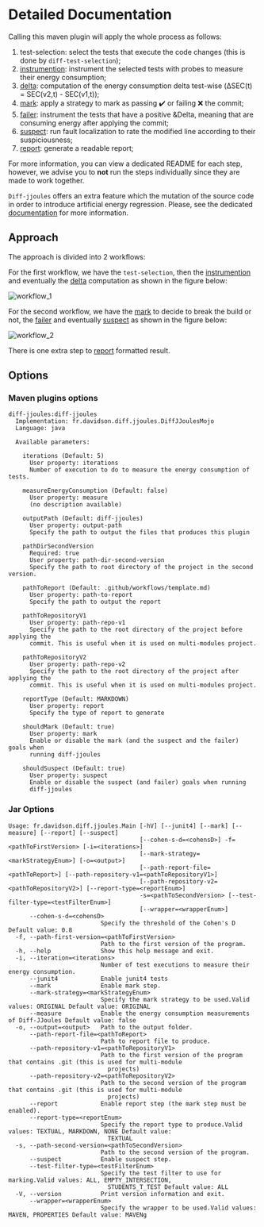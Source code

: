 # Detailed Documentation

Calling this maven plugin will apply the whole process as follows:

1. test-selection: select the tests that execute the code changes (this is done by `diff-test-selection`);
2. [instrumention](./instrumentation.md): instrument the selected tests with probes to measure their energy consumption;
3. [delta](./delta.md): computation of the energy consumption delta test-wise (&Delta;SEC(t) = SEC(v2,t) - SEC(v1,t));
4. [mark](./mark.md): apply a strategy to mark as passing :heavy_check_mark: or failing :x: the commit;
5. [failer](./failer.md): instrument the tests that have a positive &Delta, meaning that are consuming energy after applying the commit;
6. [suspect](./suspect.md): run fault localization to rate the modified line according to their suspiciousness;
7. [report](./report.md): generate a readable report;

For more information, you can view a dedicated README for each step, however, we advise you to **not** run the steps
individually since they are made to work together.

`Diff-jjoules` offers an extra feature which the mutation of the source code in order to introduce artificial energy
regression. Please, see the dedicated [documentation](./mutation.md) for more information.

## Approach

The approach is divided into 2 workflows:

For the first workflow, we have the `test-selection`, then the [instrumention](./instrumentation.md) and eventually
the [delta](./delta.md) computation as shown in the figure below:

![workflow_1](./pictures/workflow_1.png)

For the second workflow, we have the [mark](./mark.md) to decide to break the build or not, the [failer](./failer.md)
and eventually [suspect](./suspect.md) as shown in the figure below:

![workflow_2](./pictures/workflow_2.png)

There is one extra step to [report](./report.md) formatted result.

## Options

### Maven plugins options

```text
diff-jjoules:diff-jjoules
  Implementation: fr.davidson.diff.jjoules.DiffJJoulesMojo
  Language: java

  Available parameters:

    iterations (Default: 5)
      User property: iterations
      Number of execution to do to measure the energy consumption of tests.

    measureEnergyConsumption (Default: false)
      User property: measure
      (no description available)

    outputPath (Default: diff-jjoules)
      User property: output-path
      Specify the path to output the files that produces this plugin

    pathDirSecondVersion
      Required: true
      User property: path-dir-second-version
      Specify the path to root directory of the project in the second version.

    pathToReport (Default: .github/workflows/template.md)
      User property: path-to-report
      Specify the path to output the report

    pathToRepositoryV1
      User property: path-repo-v1
      Specify the path to the root directory of the project before applying the
      commit. This is useful when it is used on multi-modules project.

    pathToRepositoryV2
      User property: path-repo-v2
      Specify the path to the root directory of the project after applying the
      commit. This is useful when it is used on multi-modules project.

    reportType (Default: MARKDOWN)
      User property: report
      Specify the type of report to generate

    shouldMark (Default: true)
      User property: mark
      Enable or disable the mark (and the suspect and the failer) goals when
      running diff-jjoules

    shouldSuspect (Default: true)
      User property: suspect
      Enable or disable the suspect (and failer) goals when running
      diff-jjoules
```

### Jar Options

```text
Usage: fr.davidson.diff.jjoules.Main [-hV] [--junit4] [--mark] [--measure] [--report] [--suspect]
                                     [--cohen-s-d=<cohensD>] -f=<pathToFirstVersion> [-i=<iterations>]
                                     [--mark-strategy=<markStrategyEnum>] [-o=<output>]
                                     [--path-report-file=<pathToReport>] [--path-repository-v1=<pathToRepositoryV1>]
                                     [--path-repository-v2=<pathToRepositoryV2>] [--report-type=<reportEnum>]
                                     -s=<pathToSecondVersion> [--test-filter-type=<testFilterEnum>]
                                     [--wrapper=<wrapperEnum>]
      --cohen-s-d=<cohensD>
                          Specify the threshold of the Cohen's D Default value: 0.8
  -f, --path-first-version=<pathToFirstVersion>
                          Path to the first version of the program.
  -h, --help              Show this help message and exit.
  -i, --iteration=<iterations>
                          Number of test executions to measure their energy consumption.
      --junit4            Enable junit4 tests
      --mark              Enable mark step.
      --mark-strategy=<markStrategyEnum>
                          Specify the mark strategy to be used.Valid values: ORIGINAL Default value: ORIGINAL
      --measure           Enable the energy consumption measurements of Diff-JJoules Default value: false
  -o, --output=<output>   Path to the output folder.
      --path-report-file=<pathToReport>
                          Path to report file to produce.
      --path-repository-v1=<pathToRepositoryV1>
                          Path to the first version of the program that contains .git (this is used for multi-module
                            projects)
      --path-repository-v2=<pathToRepositoryV2>
                          Path to the second version of the program that contains .git (this is used for multi-module
                            projects)
      --report            Enable report step (the mark step must be enabled).
      --report-type=<reportEnum>
                          Specify the report type to produce.Valid values: TEXTUAL, MARKDOWN, NONE Default value:
                            TEXTUAL
  -s, --path-second-version=<pathToSecondVersion>
                          Path to the second version of the program.
      --suspect           Enable suspect step.
      --test-filter-type=<testFilterEnum>
                          Specify the test filter to use for marking.Valid values: ALL, EMPTY_INTERSECTION,
                            STUDENTS_T_TEST Default value: ALL
  -V, --version           Print version information and exit.
      --wrapper=<wrapperEnum>
                          Specify the wrapper to be used.Valid values: MAVEN, PROPERTIES Default value: MAVENg
```